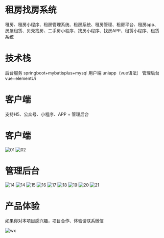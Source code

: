 # 租房找房系统

租房、租房小程序、租房管理系统、租房系统、租房管理、租房平台、租房app、房屋租赁、贝壳找房、二手房小程序、找房小程序、找房APP、租赁小程序、租赁系统

# 技术栈 

后台服务 springboot+mybatisplus+mysql
用户端 uniapp（vue语法）
管理后台 vue+elementUi

# 客户端

支持H5、公众号、小程序、APP + 管理后台

# 客户端

![01](https://github.com/user-attachments/assets/04eafda3-af5a-4e92-885e-90cafa70d15e)
![02](https://github.com/user-attachments/assets/cdfa16df-197e-42b4-8317-501cb2f6280c)

# 管理后台

![14](https://github.com/user-attachments/assets/a3e731ee-76ea-4775-a710-5798e1a00983)
![14](https://github.com/user-attachments/assets/252ded73-e644-4a25-8437-0ff19fd8b63d)
![15](https://github.com/user-attachments/assets/40776e79-bc78-411d-a5cf-a805ab266c46)
![16](https://github.com/user-attachments/assets/3552e2b6-2cdd-4a59-bdec-510ec4766906)
![17](https://github.com/user-attachments/assets/69c3cee5-3a67-445f-a095-cc69735298e1)
![18](https://github.com/user-attachments/assets/3f85eb1d-a103-46e8-bb9c-bd2a980b4bc1)
![19](https://github.com/user-attachments/assets/ad130b48-54bc-47a3-a49f-dda13bf5161a)
![20](https://github.com/user-attachments/assets/4b29b90f-43ae-425c-ab7b-a779b8801812)
![21](https://github.com/user-attachments/assets/fc9d1aac-592b-48ed-bc4f-6ba8cb674993)


# 产品体验

如果你对本项目感兴趣，项目合作、体验请联系微信

![wx](https://github.com/user-attachments/assets/6399f0bf-76a3-4048-8615-436b2a8e2381)


